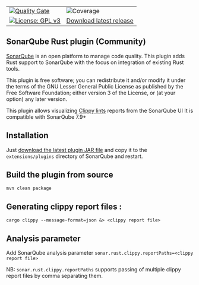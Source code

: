 |     |     |     
| --- | --- | 
|  [![Quality Gate](https://sonarcloud.io/api/project_badges/measure?project=elegoff_sonar-rust&metric=alert_status)](https://sonarcloud.io/dashboard?id=elegoff_sonar-rust) | ![Coverage](https://sonarcloud.io/api/project_badges/measure?project=elegoff_sonar-rust&metric=coverage) |
| [![License: GPL v3](https://img.shields.io/badge/License-GPLv3-blue.svg)](https://www.gnu.org/licenses/gpl-3.0)|[Download latest release](https://github.com/elegoff/sonar-rust/releases) |

## SonarQube Rust plugin (Community)

[SonarQube](https://www.sonarqube.org) is an open platform to manage code quality. This plugin
adds Rust support to SonarQube with the focus on integration of existing Rust tools.

This plugin is free software; you can redistribute it and/or modify it under the terms of the GNU Lesser General Public License as published by the Free Software Foundation; either version 3 of the License, or (at your option) any later version.

This plugin allows visualizing [Clippy lints](https://rust-lang.github.io/rust-clippy/master/) reports from the SonarQube UI
It is compatible with SonarQube 7.9+


## Installation

Just [download the latest plugin JAR file](https://github.com/elegoff/sonar-rust/releases) and copy it to the `extensions/plugins` directory of SonarQube and restart.

## Build the plugin from source

`mvn clean package`

## Generating clippy report files :

`cargo clippy --message-format=json &> <clippy report file>`

## Analysis parameter

Add SonarQube analysis parameter `sonar.rust.clippy.reportPaths=<clippy report file>`

NB: `sonar.rust.clippy.reportPaths` supports passing of multiple clippy report files by comma separating them.

